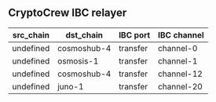 ## CryptoCrew IBC relayer

| src_chain | dst_chain | IBC port | IBC channel |
| --------------- | --------------- | ------------ | -------------- |
| undefined | cosmoshub-4 | transfer | channel-0 |
| undefined | osmosis-1 | transfer | channel-1 |
| undefined | cosmoshub-4 | transfer | channel-12 |
| undefined | juno-1 | transfer | channel-20 |